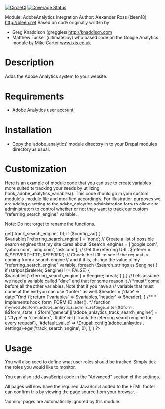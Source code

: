 [![CircleCI](https://circleci.com/gh/juampynr/adobe_analytics.svg?style=svg)](https://circleci.com/gh/juampynr/adobe_analytics)
[![Coverage Status](https://coveralls.io/repos/github/juampynr/adobe_analytics/badge.svg?branch=8.x-1.x)](https://coveralls.io/github/juampynr/adobe_analytics?branch=8.x-1.x)

Module: AdobeAnalytics Integration
Author: Alexander Ross (bleen18) http://bleen.net
Based on code originally written by
 * Greg Knaddison (greggles) http://knaddison.com
 * Matthew Tucker (ultimateboy)
who based code on the Google Analytics module by Mike Carter www.ixis.co.uk


Description
===========
Adds the Adobe Analytics system to your website.


Requirements
============

* Adobe Analytics user account


Installation
============
* Copy the 'adobe_analytics' module directory in to your Drupal
modules directory as usual.


Customization
=============
Here is an example of module code that you can use to create variables more
suited to tracking your needs by utilizing hook_adobe_analytics_variables().
This code should go in your custom module's .module file and modified
accordingly.  For illustration purposes we are adding a setting to the
adobe_anlaytics administration form to allow site administrators to control
whether or not they want to track our custom "referring_search_engine"
variable.

Note: Do not forget to rename the functions.

<?php

/**
 * @file
 */

  /**
   * Implements hook_adobe_analytics_variables().
   */
  function mymodule_adobe_analytics_variables() {
  // Initialize a variables array to be returned by this hook.
  $variables = [];
  $config_var = \Drupal::config('adobe_anlaytics.settings')->get('track_search_engine', 0);
  if ($config_var) {
    $variables['referring_search_engine'] = 'none';

    // Create a list of possible search engines that my site cares about.
    $search_engines = ['google.com', 'yahoo.com', 'bing.com', 'ask.com'];

    // Get the referring URL.
    $referer = $_SERVER['HTTP_REFERER'];

    // Check the URL to see if the request is coming from a search engine
    // and if it is, change the value of my "referring_search_engine" variable.
    foreach ($search_strings as $engine) {
      if (stripos($referer, $engine) !== FALSE) {
        $variables['referring_search_engine'] = $engine;
        break;
      }
    }
  }

  // Lets assume we need a variable called "date" and that for some reason it
  // *must* come before all the other variables. Note that if you have a
  // variable that must come at the end you can use "footer" as well.
  $header = ['date' => date('Ymd')];

  return ['variables' => $variables, 'header' => $header];
  }

  /**
   * Implements hook_form_FORM_ID_alter().
   */
  function mymodule_form_adobe_anlaytics_admin_settings_alter(&$form, &$form_state) {
    $form['general']['adobe_anlaytics_track_search_engine'] = [
      '#type' => 'checkbox',
      '#title' => t('Track the referring search engine for every request'),
      '#default_value' => \Drupal::config(adobe_anlaytics . settings)->get('track_search_engine', 0),
    ];
  }

?>

Usage
=====
You will also need to define what user roles should be tracked.
Simply tick the roles you would like to monitor.

You can also add JavaScript code in the "Advanced" section of the settings.

All pages will now have the required JavaScript added to the
HTML footer can confirm this by viewing the page source from
your browser.

'admin/' pages are automatically ignored by this module.
